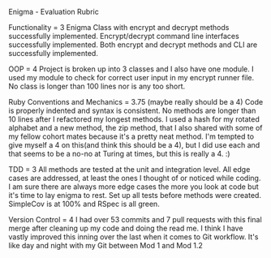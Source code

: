 Enigma - Evaluation Rubric

Functionality = 3
Enigma Class with encrypt and decrypt methods successfully implemented. Encrypt/decrypt command line interfaces successfully implemented. Both encrypt and decrypt methods and CLI are successfully implemented.

OOP = 4
Project is broken up into 3 classes and I also have one module. I used my module to check for correct user input in my encrypt runner file. No class is longer than 100 lines nor is any too short.

Ruby Conventions and Mechanics = 3.75 (maybe really should be a 4)
Code is properly indented and syntax is consistent. No methods are longer than 10 lines after I refactored my longest methods. I used a hash for my rotated alphabet and a new method, the zip method, that I also shared with some of my fellow cohort mates because it's a pretty neat method. I'm tempted to give myself a 4 on this(and think this should be a 4), but I did use each and that seems to be a no-no at Turing at times, but this is really a 4. :)

TDD = 3
All methods are tested at the unit and integration level. All edge cases are addressed, at least the ones I thought of or noticed while coding. I am sure there are always more edge cases the more you look at code but it's time to lay enigma to rest. Set up all tests before methods were created. SimpleCov is at 100% and RSpec is all green.

Version Control = 4
I had over 53 commits and 7 pull requests with this final merge after cleaning up my code and doing the read me. I think I have vastly improved this inning over the last when it comes to Git workflow. It's like day and night with my Git between Mod 1 and Mod 1.2
